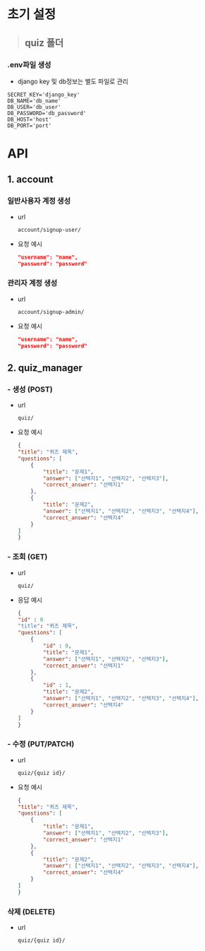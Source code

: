 # 초기 설정
> ## quiz 폴더  
### .env파일 생성
- django key 및 db정보는 별도 파일로 관리
```
SECRET_KEY='django_key'
DB_NAME='db_name'
DB_USER='db_user'
DB_PASSWORD='db_password'
DB_HOST='host'
DB_PORT='port'
```

# API
## 1. account
### 일반사용자 계정 생성
- url

    ```
    account/signup-user/
    ```
- 요청 예시
    ```JSON
    "username": "name",
    "password": "password"
    ```
### 관리자 계정 생성
- url
    ```
    account/signup-admin/
    ```
- 요청 예시
    ```JSON
    "username": "name",
    "password": "password"
    ```
## 2. quiz_manager

### - 생성 (POST)
- url
    ```
    quiz/
    ```
- 요청 예시
    ```JSON
    {
    "title": "퀴즈 제목",
    "questions": [
        {
            "title": "문제1",
            "answer": ["선택지1", "선택지2", "선택지3"],
            "correct_answer": "선택지1"
        },
        {
            "title": "문제2",
            "answer": ["선택지1", "선택지2", "선택지3", "선택지4"],
            "correct_answer": "선택지4"
        }
    ]
    }
    ```

### - 조회 (GET)  
- url
    ```
    quiz/
    ```
- 응답 예시
    ```JSON
    {
    "id" : 0
    "title": "퀴즈 제목",
    "questions": [
        {
            "id" : 0,
            "title": "문제1",
            "answer": ["선택지1", "선택지2", "선택지3"],
            "correct_answer": "선택지1"
        },
        {
            "id" : 1,
            "title": "문제2",
            "answer": ["선택지1", "선택지2", "선택지3", "선택지4"],
            "correct_answer": "선택지4"
        }
    ]
    }
    ```

### - 수정 (PUT/PATCH)
- url
    ```
    quiz/{quiz id}/
    ```
- 요청 예시
    ```JSON
    {
    "title": "퀴즈 제목",
    "questions": [
        {
            "title": "문제1",
            "answer": ["선택지1", "선택지2", "선택지3"],
            "correct_answer": "선택지1"
        },
        {
            "title": "문제2",
            "answer": ["선택지1", "선택지2", "선택지3", "선택지4"],
            "correct_answer": "선택지4"
        }
    ]
    }
    ```

### 삭제 (DELETE)
- url
    ```
    quiz/{quiz id}/
    ```
